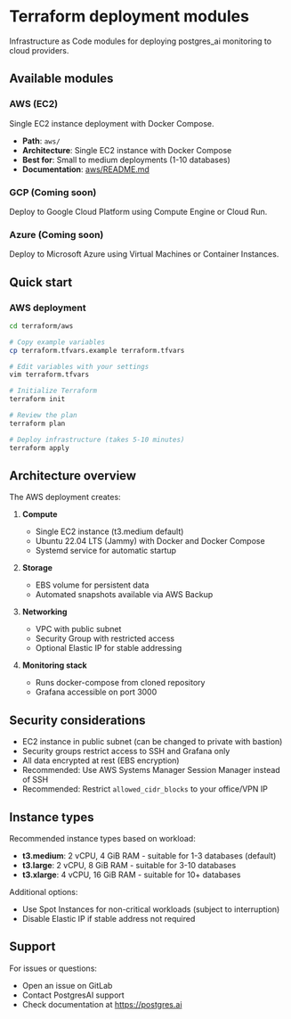 # Terraform deployment modules

Infrastructure as Code modules for deploying postgres_ai monitoring to cloud providers.

## Available modules

### AWS (EC2)
Single EC2 instance deployment with Docker Compose.

- **Path**: `aws/`
- **Architecture**: Single EC2 instance with Docker Compose
- **Best for**: Small to medium deployments (1-10 databases)
- **Documentation**: [aws/README.md](aws/README.md)

### GCP (Coming soon)
Deploy to Google Cloud Platform using Compute Engine or Cloud Run.

### Azure (Coming soon)
Deploy to Microsoft Azure using Virtual Machines or Container Instances.

## Quick start

### AWS deployment

```bash
cd terraform/aws

# Copy example variables
cp terraform.tfvars.example terraform.tfvars

# Edit variables with your settings
vim terraform.tfvars

# Initialize Terraform
terraform init

# Review the plan
terraform plan

# Deploy infrastructure (takes 5-10 minutes)
terraform apply
```

## Architecture overview

The AWS deployment creates:

1. **Compute**
   - Single EC2 instance (t3.medium default)
   - Ubuntu 22.04 LTS (Jammy) with Docker and Docker Compose
   - Systemd service for automatic startup

2. **Storage**
   - EBS volume for persistent data
   - Automated snapshots available via AWS Backup

3. **Networking**
   - VPC with public subnet
   - Security Group with restricted access
   - Optional Elastic IP for stable addressing

4. **Monitoring stack**
   - Runs docker-compose from cloned repository
   - Grafana accessible on port 3000

## Security considerations

- EC2 instance in public subnet (can be changed to private with bastion)
- Security groups restrict access to SSH and Grafana only
- All data encrypted at rest (EBS encryption)
- Recommended: Use AWS Systems Manager Session Manager instead of SSH
- Recommended: Restrict `allowed_cidr_blocks` to your office/VPN IP

## Instance types

Recommended instance types based on workload:

- **t3.medium**: 2 vCPU, 4 GiB RAM - suitable for 1-3 databases (default)
- **t3.large**: 2 vCPU, 8 GiB RAM - suitable for 3-10 databases
- **t3.xlarge**: 4 vCPU, 16 GiB RAM - suitable for 10+ databases

Additional options:
- Use Spot Instances for non-critical workloads (subject to interruption)
- Disable Elastic IP if stable address not required

## Support

For issues or questions:
- Open an issue on GitLab
- Contact PostgresAI support
- Check documentation at https://postgres.ai

